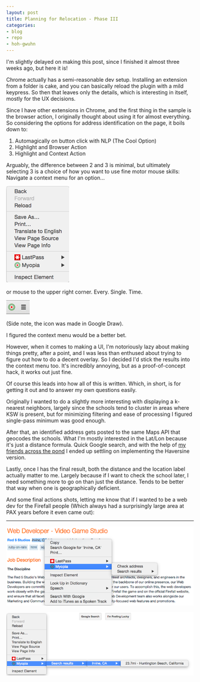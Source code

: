 ```yaml
---
layout: post
title: Planning for Relocation - Phase III
categories:
- blog
- repo
- hoh-gwuhn
---
```


I'm slightly delayed on making this post, since I finished it almost three weeks ago, but here it
is!

Chrome actually has a semi-reasonable dev setup.  Installing an extension from a folder is cake,
and you can basically reload the plugin with a mild keypress.  So then that leaves only the details,
which is interesting in itself, mostly for the UX decisions.

Since I have other extensions in Chrome, and the first thing in the sample is the browser action,
I originally thought about using it for almost everything.  So considering the options for address
identification on the page, it boils down to:

  1. Automagically on button click with NLP  (The Cool Option)
  2. Highlight and Browser Action
  3. Highlight and Context Action
  
Arguably, the difference between 2 and 3 is minimal, but ultimately selecting 3 is a choice of 
how you want to use fine motor mouse skills: Navigate a context menu for an option... 

![ContextMenu](/assets/img/myopia-v1/ContextMenu.png)

or mouse to the upper right corner.  Every.  Single.  Time.

![BrowserAction](/assets/img/myopia-v1/BrowserAction.png)

(Side note, the icon was made in Google Draw).

I figured the context menu would be a better bet.

However, when it comes to making a UI, I'm notoriously lazy about making things pretty, after a
point, and I was less than enthused about trying to figure out how to do a decent overlay.  So
I decided I'd stick the results into the context menu too.  It's incredibly annoying, but as a
proof-of-concept hack, it works out just fine.

Of course this leads into how all of this is written.  Which, in short, is for getting it out and
to answer my own questions easily.

Originally I wanted to do a slightly more interesting with displaying a k-nearest neighbors,
largely since the schools tend to cluster in areas where KSW is present, but for minimizing
filtering and ease of processing I figured single-pass minimum was good enough. 

After that, an identified address gets posted to the same Maps API that geocodes the schools.  What
I'm mostly interested in the Lat/Lon because it's just a distance formula.  Quick Google search, 
and with the help of
[my friends across the pond](http://www.movable-type.co.uk/scripts/latlong.html) I ended up 
settling on implementing the Haversine version.

Lastly, once I has the final result, both the distance and the location label actually matter to me.
Largely because if I want to check the school later, I need something more to go on than just the
distance.  Tends to be better that way when one is geographically deficient.

And some final actions shots, letting me know that if I wanted to be a web dev for the Firefall
people (Which always had a surprisingly large area at PAX years before it even came out):

-------

![CheckAddress](/assets/img/myopia-v1/CheckAddress.png)
 
![CheckResult](/assets/img/myopia-v1/CheckResult.png)




